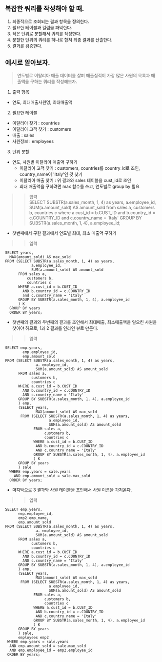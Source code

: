## 복잡한 쿼리를 작성해야 할 때.

1. 최종적으로 조회되는 결과 항목을 정의한다.
2. 필요한 테이블과 컬럼을 파악한다.
3. 작은 단위로 분할해서 쿼리를 작성한다.
4. 분할한 단위의 쿼리를 하나로 합쳐 최종 결과를 산출한다.
5. 결과를 검증한다.


## 예시로 알아보자.

>연도별로 이탈리아 매출 데이터를 살펴 매출실적이 가장 많은 사원의 목록과 매출액을 구하는 쿼리를 작성해보자.

1. 출력 항목
* 연도, 최대매출사원명, 최대매출액


2. 필요한 테이블
* 이탈리아 찾기 : countries
* 이탈리아 고객 찾기 : customers
* 매출 : sales
* 사원정보 : employees


3. 단위 분할
* 연도, 사원별 이탈리아 매출액 구하기
  * 이탈리아 고객 찾기 : customers, countries를 country_id로 조인, country_name이 'Italy'인 것 찾기
  * 이탈리아 매출 찾기 : 위 결과와 sales 테이블을 cust_id로 조인
  * 최대 매출액을 구하려면 max 함수를 쓰고, 연도별로 group by 필요
  
>> 입력  
    SELECT SUBSTR(a.sales_month, 1, 4) as years,
      a.employee_id, 
      SUM(a.amount_sold) AS amount_sold
    from sales a,
      customers b,
      countries c
    where a.cust_id = b.CUST_ID
      and b.country_id = c.COUNTRY_ID
      and c.country_name = 'Italy'
    GROUP BY SUBSTR(a.sales_month, 1, 4), a.employee_id;
    

 * 첫번째에서 구한 결과에서 연도별 최대, 최소 매출액 구하기

>>입력  



    SELECT years,
      MAX(amount_sold) AS max_sold
    FROM (SELECT SUBSTR(a.sales_month, 1, 4) as years,
                a.employee_id,
                SUM(a.amount_sold) AS amount_sold
          FROM sales a,
              customers b,
              countries c
          WHERE a.cust_id = b.CUST_ID
            AND b.country_id = c.COUNTRY_ID
            and c.country_name = 'Italy'
          GROUP BY SUBSTR(a.sales_month, 1, 4), a.employee_id
          ) K
      GROUP BY years
      ORDER BY years;
      

 * 첫번째의 결과와 두번째의 결과를 조인해서 최대매출, 최소매출액을 일으킨 사원을 찾아야 하므로, 1과 2 결과를 인라인 뷰로 만든다.
 

>>입력  



    SELECT emp.years,
            emp.employee_id,
            emp.amount_sold
    FROM (SELECT SUBSTR(a.sales_month, 1, 4) as years,
                  a. employee_id,
                  SUM(a.amount_sold) AS amount_sold
          FROM sales a,
                customers b,
                countries c
          WHERE a.cust_id = b.CUST_ID
            AND b.country_id = c.COUNTRY_ID
            AND c.country_name = 'Italy'
          GROUP BY SUBSTR(a.sales_month, 1, 4), a.employee_id
          ) emp, 
          (SELECT years,
                  MAX(amount_sold) AS max_sold
           FROM (SELECT SUBSTR(a.sales_month, 1, 4) as years,
                        a.employee_id,
                        SUM(a.amount_sold) AS amount_sold
                 FROM sales a,
                      customers b,
                      countries c
                 WHERE a.cust_id = b.CUST_ID
                  AND b.country_id = c.COUNTRY_ID
                  AND c.country_name = 'Italy'
                 GROUP BY SUBSTR(a.sales_month, 1, 4), a.employee_id
                 ) K
          GROUP BY years
          ) sale
      WHERE emp.years = sale.years
        AND emp.amount_sold = sale.max_sold
      ORDER BY years;


 * 마지막으로 3 결과와 사원 테이블을 조인해서 사원 이름을 가져온다.
 
 
 
>>입력  


    SELECT emp.years,
          emp.employee_id,
          emp2.emp_name,
          emp.amount_sold
    FROM (SELECT SUBSTR(a.sales_month, 1, 4) as years,
                  a. employee_id,
                  SUM(a.amount_sold) AS amount_sold
          FROM sales a,
                customers b,
                countries c
          WHERE a.cust_id = b.CUST_ID
            AND b.country_id = c.COUNTRY_ID
            AND c.country_name = 'Italy'
          GROUP BY SUBSTR(a.sales_month, 1, 4), a.employee_id
          ) emp, 
          (SELECT years,
                  MAX(amount_sold) AS max_sold
           FROM (SELECT SUBSTR(a.sales_month, 1, 4) as years,
                        a.employee_id,
                        SUM(a.amount_sold) AS amount_sold
                 FROM sales a,
                      customers b,
                      countries c
                 WHERE a.cust_id = b.CUST_ID
                  AND b.country_id = c.COUNTRY_ID
                  AND c.country_name = 'Italy'
                 GROUP BY SUBSTR(a.sales_month, 1, 4), a.employee_id
                 ) K
          GROUP BY years
          ) sale,
          employees emp2
     WHERE emp.years = sale.years
      AND emp.amount_sold = sale.max_sold
      AND emp.employee_id = emp2.employee_id
     ORDER BY years;
     
     
     
